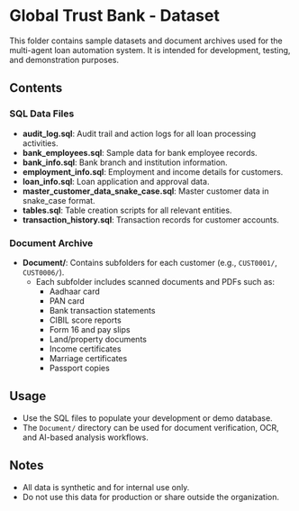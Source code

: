 # Global Trust Bank - Dataset

This folder contains sample datasets and document archives used for the multi-agent loan automation system. It is intended for development, testing, and demonstration purposes.

## Contents

### SQL Data Files

- **audit_log.sql**: Audit trail and action logs for all loan processing activities.
- **bank_employees.sql**: Sample data for bank employee records.
- **bank_info.sql**: Bank branch and institution information.
- **employment_info.sql**: Employment and income details for customers.
- **loan_info.sql**: Loan application and approval data.
- **master_customer_data_snake_case.sql**: Master customer data in snake_case format.
- **tables.sql**: Table creation scripts for all relevant entities.
- **transaction_history.sql**: Transaction records for customer accounts.

### Document Archive

- **Document/**: Contains subfolders for each customer (e.g., `CUST0001/`, `CUST0006/`).
    - Each subfolder includes scanned documents and PDFs such as:
        - Aadhaar card
        - PAN card
        - Bank transaction statements
        - CIBIL score reports
        - Form 16 and pay slips
        - Land/property documents
        - Income certificates
        - Marriage certificates
        - Passport copies

## Usage

- Use the SQL files to populate your development or demo database.
- The `Document/` directory can be used for document verification, OCR, and AI-based analysis workflows.

## Notes

- All data is synthetic and for internal use only.
- Do not use this data for production or share outside the organization.

